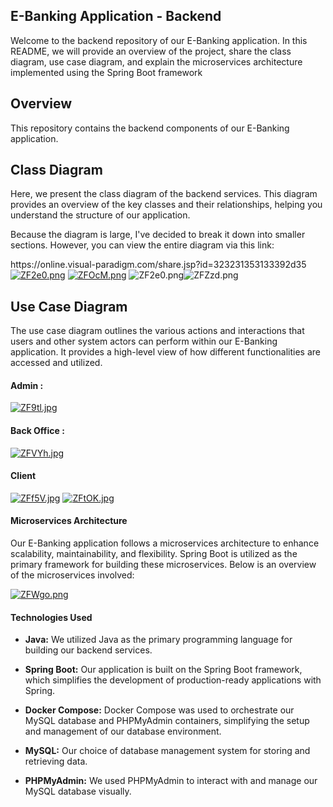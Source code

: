 <h2>E-Banking Application - Backend</h2>
<p>Welcome to the backend repository of our E-Banking application. In this README, we will provide an overview of the project, share the class diagram, use case diagram, and explain the microservices architecture implemented using the Spring Boot framework</p>
<h2>Overview</h2>
<p>This repository contains the backend components of our E-Banking application.</p>
<h2>Class Diagram</h2>
<p>Here, we present the class diagram of the backend services. This diagram provides an overview of the key classes and their relationships, helping you understand the structure of our application.</p>
<p>Because the diagram is large, I've decided to break it down into smaller sections. However, you can view the entire diagram via this link:</p>
https://online.visual-paradigm.com/share.jsp?id=323231353133392d35
<a href="https://imgcdn.dev/i/ZF2e0"><img src="https://s6.imgcdn.dev/ZF2e0.png" alt="ZF2e0.png" border="0"></a>
<a href="https://imgcdn.dev/i/ZFOcM"><img src="https://s6.imgcdn.dev/ZFOcM.png" alt="ZFOcM.png" border="0"></a>
<img src="https://s6.imgcdn.dev/ZF2e0.png" alt="ZF2e0.png" border="0"><img src="https://s6.imgcdn.dev/ZFZzd.png" alt="ZFZzd.png" border="0">
<h2>Use Case Diagram</h2>
<p>The use case diagram outlines the various actions and interactions that users and other system actors can perform within our E-Banking application. It provides a high-level view of how different functionalities are accessed and utilized.</p>
<h4>Admin : </h4>
<a href="https://imgcdn.dev/i/ZF9tl"><img src="https://s6.imgcdn.dev/ZF9tl.jpg" alt="ZF9tl.jpg" border="0"></a>
<h4>Back Office :</h4>
<a href="https://imgcdn.dev/i/ZFVYh"><img src="https://s6.imgcdn.dev/ZFVYh.jpg" alt="ZFVYh.jpg" border="0"></a>
<h4>Client</h4>
<a href="https://imgcdn.dev/i/ZFf5V"><img src="https://s6.imgcdn.dev/ZFf5V.jpg" alt="ZFf5V.jpg" border="0"></a>
<a href="https://imgcdn.dev/i/ZFtOK"><img src="https://s6.imgcdn.dev/ZFtOK.jpg" alt="ZFtOK.jpg" border="0"></a>
<h4>Microservices Architecture</h4>
<p>Our E-Banking application follows a microservices architecture to enhance scalability, maintainability, and flexibility. Spring Boot is utilized as the primary framework for building these microservices. Below is an overview of the microservices involved:</p>
<a href="https://imgcdn.dev/i/ZFWgo"><img src="https://s6.imgcdn.dev/ZFWgo.png" alt="ZFWgo.png" border="0"></a>
<h4>Technologies Used</h4>

- **Java:** We utilized Java as the primary programming language for building our backend services.

- **Spring Boot:** Our application is built on the Spring Boot framework, which simplifies the development of production-ready applications with Spring.

- **Docker Compose:** Docker Compose was used to orchestrate our MySQL database and PHPMyAdmin containers, simplifying the setup and management of our database environment.

- **MySQL:** Our choice of database management system for storing and retrieving data.

- **PHPMyAdmin:** We used PHPMyAdmin to interact with and manage our MySQL database visually.

